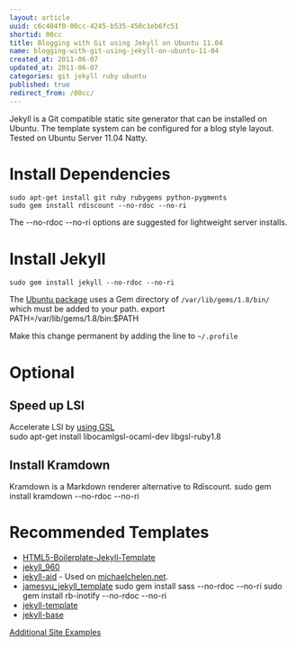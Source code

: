 ```yaml
---
layout: article
uuid: c6c404f0-00cc-4245-b535-450c1eb6fc51
shortid: 00cc
title: Blogging with Git using Jekyll on Ubuntu 11.04
name: blogging-with-git-using-jekyll-on-ubuntu-11-04
created_at: 2011-06-07
updated_at: 2011-06-07
categories: git jekyll ruby ubuntu
published: true
redirect_from: /00cc/
---
```


Jekyll is a Git compatible static site generator that can be installed on Ubuntu. The template system can be configured for a blog style layout. Tested on Ubuntu Server 11.04 Natty.

<!--more-->

# Install Dependencies
    sudo apt-get install git ruby rubygems python-pygments
    sudo gem install rdiscount --no-rdoc --no-ri
The --no-rdoc --no-ri options are suggested for lightweight server installs.

# Install Jekyll
    sudo gem install jekyll --no-rdoc --no-ri

The [Ubuntu package](https://help.ubuntu.com/community/RubyOnRails#Installing%20RubyGems) uses a Gem directory of `/var/lib/gems/1.8/bin/` which must be added to your path.
    export PATH=/var/lib/gems/1.8/bin:$PATH

Make this change permanent by adding the line to `~/.profile`

# Optional

## Speed up LSI
Accelerate LSI by [using GSL](http://vitobotta.com/how-to-migrate-from-wordpress-to-jekyll/)        
    sudo apt-get install libocamlgsl-ocaml-dev libgsl-ruby1.8   
  
## Install Kramdown
Kramdown is a Markdown renderer alternative to Rdiscount. 
    sudo gem install kramdown --no-rdoc --no-ri

# Recommended Templates
- [HTML5-Boilerplate-Jekyll-Template](https://github.com/bobschi/HTML5-Boilerplate-Jekyll-Template)
- [jekyll_960](https://github.com/btbytes/jekyll_960)
- [jekyll-aid](https://github.com/coolaj86/jekyll-aid/) - Used on [michaelchelen.net](michaelchelen.net).
- [jamesyu_jekyll_template](https://github.com/jamesyu/jamesyu_jekyll_template)
        sudo gem install sass --no-rdoc --no-ri
        sudo gem install rb-inotify --no-rdoc --no-ri
- [jekyll-template](https://github.com/tedkulp/jekyll-template)
- [jekyll-base](https://github.com/raphinou/jekyll-base)

[Additional Site Examples](https://github.com/mojombo/jekyll/wiki/Sites)
